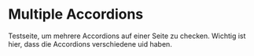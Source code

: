 # Multiple Accordions

Testseite, um mehrere Accordions auf einer Seite zu checken.
Wichtig ist hier, dass die Accordions verschiedene uid haben.